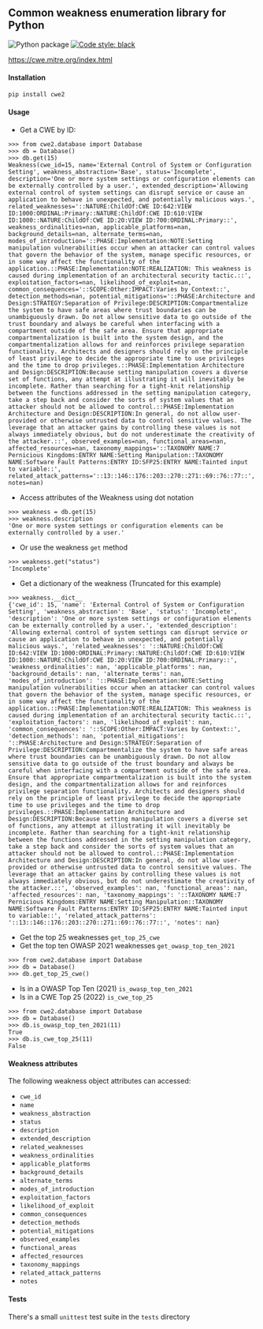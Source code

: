 ## Common weakness enumeration library for Python

![Python package](https://github.com/Julian-Nash/cwe/workflows/Python%20package/badge.svg) 
[![Code style: black](https://img.shields.io/badge/code%20style-black-000000.svg)](https://github.com/psf/black)

https://cwe.mitre.org/index.html

#### Installation

```sh
pip install cwe2
```

#### Usage

- Get a CWE by ID:

```pycon
>>> from cwe2.database import Database
>>> db = Database()
>>> db.get(15)
Weakness(cwe_id=15, name='External Control of System or Configuration Setting', weakness_abstraction='Base', status='Incomplete', description='One or more system settings or configuration elements can be externally controlled by a user.', extended_description='Allowing external control of system settings can disrupt service or cause an application to behave in unexpected, and potentially malicious ways.', related_weaknesses='::NATURE:ChildOf:CWE ID:642:VIEW ID:1000:ORDINAL:Primary::NATURE:ChildOf:CWE ID:610:VIEW ID:1000::NATURE:ChildOf:CWE ID:20:VIEW ID:700:ORDINAL:Primary::', weakness_ordinalities=nan, applicable_platforms=nan, background_details=nan, alternate_terms=nan, modes_of_introduction='::PHASE:Implementation:NOTE:Setting manipulation vulnerabilities occur when an attacker can control values that govern the behavior of the system, manage specific resources, or in some way affect the functionality of the application.::PHASE:Implementation:NOTE:REALIZATION: This weakness is caused during implementation of an architectural security tactic.::', exploitation_factors=nan, likelihood_of_exploit=nan, common_consequences='::SCOPE:Other:IMPACT:Varies by Context::', detection_methods=nan, potential_mitigations='::PHASE:Architecture and Design:STRATEGY:Separation of Privilege:DESCRIPTION:Compartmentalize the system to have safe areas where trust boundaries can be unambiguously drawn. Do not allow sensitive data to go outside of the trust boundary and always be careful when interfacing with a compartment outside of the safe area. Ensure that appropriate compartmentalization is built into the system design, and the compartmentalization allows for and reinforces privilege separation functionality. Architects and designers should rely on the principle of least privilege to decide the appropriate time to use privileges and the time to drop privileges.::PHASE:Implementation Architecture and Design:DESCRIPTION:Because setting manipulation covers a diverse set of functions, any attempt at illustrating it will inevitably be incomplete. Rather than searching for a tight-knit relationship between the functions addressed in the setting manipulation category, take a step back and consider the sorts of system values that an attacker should not be allowed to control.::PHASE:Implementation Architecture and Design:DESCRIPTION:In general, do not allow user-provided or otherwise untrusted data to control sensitive values. The leverage that an attacker gains by controlling these values is not always immediately obvious, but do not underestimate the creativity of the attacker.::', observed_examples=nan, functional_areas=nan, affected_resources=nan, taxonomy_mappings='::TAXONOMY NAME:7 Pernicious Kingdoms:ENTRY NAME:Setting Manipulation::TAXONOMY NAME:Software Fault Patterns:ENTRY ID:SFP25:ENTRY NAME:Tainted input to variable::', related_attack_patterns='::13::146::176::203::270::271::69::76::77::', notes=nan)
```

- Access attributes of the Weakness using dot notation

```pycon
>>> weakness = db.get(15)
>>> weakness.description
'One or more system settings or configuration elements can be externally controlled by a user.'
```

- Or use the weakness `get` method

```pycon
>>> weakness.get("status")
'Incomplete'
```

- Get a dictionary of the weakness (Truncated for this example)

```pycon
>>> weakness.__dict__
{'cwe_id': 15, 'name': 'External Control of System or Configuration Setting', 'weakness_abstraction': 'Base', 'status': 'Incomplete', 'description': 'One or more system settings or configuration elements can be externally controlled by a user.', 'extended_description': 'Allowing external control of system settings can disrupt service or cause an application to behave in unexpected, and potentially malicious ways.', 'related_weaknesses': '::NATURE:ChildOf:CWE ID:642:VIEW ID:1000:ORDINAL:Primary::NATURE:ChildOf:CWE ID:610:VIEW ID:1000::NATURE:ChildOf:CWE ID:20:VIEW ID:700:ORDINAL:Primary::', 'weakness_ordinalities': nan, 'applicable_platforms': nan, 'background_details': nan, 'alternate_terms': nan, 'modes_of_introduction': '::PHASE:Implementation:NOTE:Setting manipulation vulnerabilities occur when an attacker can control values that govern the behavior of the system, manage specific resources, or in some way affect the functionality of the application.::PHASE:Implementation:NOTE:REALIZATION: This weakness is caused during implementation of an architectural security tactic.::', 'exploitation_factors': nan, 'likelihood_of_exploit': nan, 'common_consequences': '::SCOPE:Other:IMPACT:Varies by Context::', 'detection_methods': nan, 'potential_mitigations': '::PHASE:Architecture and Design:STRATEGY:Separation of Privilege:DESCRIPTION:Compartmentalize the system to have safe areas where trust boundaries can be unambiguously drawn. Do not allow sensitive data to go outside of the trust boundary and always be careful when interfacing with a compartment outside of the safe area. Ensure that appropriate compartmentalization is built into the system design, and the compartmentalization allows for and reinforces privilege separation functionality. Architects and designers should rely on the principle of least privilege to decide the appropriate time to use privileges and the time to drop privileges.::PHASE:Implementation Architecture and Design:DESCRIPTION:Because setting manipulation covers a diverse set of functions, any attempt at illustrating it will inevitably be incomplete. Rather than searching for a tight-knit relationship between the functions addressed in the setting manipulation category, take a step back and consider the sorts of system values that an attacker should not be allowed to control.::PHASE:Implementation Architecture and Design:DESCRIPTION:In general, do not allow user-provided or otherwise untrusted data to control sensitive values. The leverage that an attacker gains by controlling these values is not always immediately obvious, but do not underestimate the creativity of the attacker.::', 'observed_examples': nan, 'functional_areas': nan, 'affected_resources': nan, 'taxonomy_mappings': '::TAXONOMY NAME:7 Pernicious Kingdoms:ENTRY NAME:Setting Manipulation::TAXONOMY NAME:Software Fault Patterns:ENTRY ID:SFP25:ENTRY NAME:Tainted input to variable::', 'related_attack_patterns': '::13::146::176::203::270::271::69::76::77::', 'notes': nan}
```

- Get the top 25 weaknesses `get_top_25_cwe`
- Get the top ten OWASP 2021 weaknesses `get_owasp_top_ten_2021`

```pycon
>>> from cwe2.database import Database
>>> db = Database()
>>> db.get_top_25_cwe()
```


- Is in a OWASP Top Ten (2021) `is_owasp_top_ten_2021`
- Is in a CWE Top 25 (2022) `is_cwe_top_25`

```pycon
>>> from cwe2.database import Database
>>> db = Database()
>>> db.is_owasp_top_ten_2021(11)
True
>>> db.is_cwe_top_25(11)
False
```

#### Weakness attributes

The following weakness object attributes can accessed:

- `cwe_id`
- `name`
- `weakness_abstraction`
- `status`
- `description`
- `extended_description`
- `related_weaknesses`
- `weakness_ordinalities`
- `applicable_platforms`
- `background_details`
- `alternate_terms`
- `modes_of_introduction`
- `exploitation_factors`
- `likelihood_of_exploit`
- `common_consequences`
- `detection_methods`
- `potential_mitigations`
- `observed_examples`
- `functional_areas`
- `affected_resources`
- `taxonomy_mappings`
- `related_attack_patterns`
- `notes`

#### Tests

There's a small `unittest` test suite in the `tests` directory
